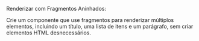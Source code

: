 Renderizar com Fragmentos Aninhados: 

Crie um componente que use fragmentos para renderizar múltiplos elementos, incluindo um título, uma lista de itens e um parágrafo, sem criar elementos HTML desnecessários. 
